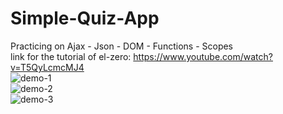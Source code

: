 # Simple-Quiz-App
Practicing on Ajax - Json - DOM - Functions - Scopes   
link for the tutorial of el-zero: https://www.youtube.com/watch?v=T5QyLcmcMJ4  
![demo-1](https://user-images.githubusercontent.com/74605802/194184687-f257939c-4b8b-481f-b7d9-914449d63751.jpg)   
![demo-2](https://user-images.githubusercontent.com/74605802/194184688-e8912e21-eb1f-471d-87ed-34fe572b7cc7.jpg)  
![demo-3](https://user-images.githubusercontent.com/74605802/194184590-66325f89-e813-48ac-9ff9-837ebc2480a4.jpg)

